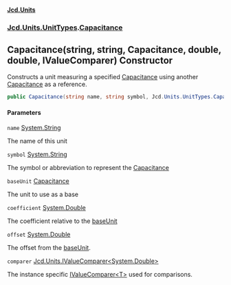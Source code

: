 #### [Jcd.Units](index 'index')

### [Jcd.Units.UnitTypes](Jcd.Units.UnitTypes 'Jcd.Units.UnitTypes').[Capacitance](Capacitance 'Jcd.Units.UnitTypes.Capacitance')

## Capacitance(string, string, Capacitance, double, double, IValueComparer<double>) Constructor

Constructs a unit measuring a specified [Capacitance](Capacitance 'Jcd.Units.UnitTypes.Capacitance') using another [Capacitance](Capacitance 'Jcd.Units.UnitTypes.Capacitance') as a reference.

```csharp
public Capacitance(string name, string symbol, Jcd.Units.UnitTypes.Capacitance? baseUnit=null, double coefficient=1.0, double offset=0.0, Jcd.Units.IValueComparer<double>? comparer=null);
```

#### Parameters

<a name='Jcd.Units.UnitTypes.Capacitance.Capacitance(string,string,Jcd.Units.UnitTypes.Capacitance,double,double,Jcd.Units.IValueComparer_double_).name'></a>

`name` [System.String](https://docs.microsoft.com/en-us/dotnet/api/System.String 'System.String')

The name of this unit

<a name='Jcd.Units.UnitTypes.Capacitance.Capacitance(string,string,Jcd.Units.UnitTypes.Capacitance,double,double,Jcd.Units.IValueComparer_double_).symbol'></a>

`symbol` [System.String](https://docs.microsoft.com/en-us/dotnet/api/System.String 'System.String')

The symbol or abbreviation to represent the [Capacitance](Capacitance 'Jcd.Units.UnitTypes.Capacitance')

<a name='Jcd.Units.UnitTypes.Capacitance.Capacitance(string,string,Jcd.Units.UnitTypes.Capacitance,double,double,Jcd.Units.IValueComparer_double_).baseUnit'></a>

`baseUnit` [Capacitance](Capacitance 'Jcd.Units.UnitTypes.Capacitance')

The unit to use as a base

<a name='Jcd.Units.UnitTypes.Capacitance.Capacitance(string,string,Jcd.Units.UnitTypes.Capacitance,double,double,Jcd.Units.IValueComparer_double_).coefficient'></a>

`coefficient` [System.Double](https://docs.microsoft.com/en-us/dotnet/api/System.Double 'System.Double')

The coefficient relative to the [baseUnit](Capacitance..ctor.BkW+EXiKfJDggxPmX6f/HA#Jcd.Units.UnitTypes.Capacitance.Capacitance(string,string,Jcd.Units.UnitTypes.Capacitance,double,double,Jcd.Units.IValueComparer_double_).baseUnit 'Jcd.Units.UnitTypes.Capacitance.Capacitance(string, string, Jcd.Units.UnitTypes.Capacitance, double, double, Jcd.Units.IValueComparer<double>).baseUnit')

<a name='Jcd.Units.UnitTypes.Capacitance.Capacitance(string,string,Jcd.Units.UnitTypes.Capacitance,double,double,Jcd.Units.IValueComparer_double_).offset'></a>

`offset` [System.Double](https://docs.microsoft.com/en-us/dotnet/api/System.Double 'System.Double')

The offset from the [baseUnit](Capacitance..ctor.BkW+EXiKfJDggxPmX6f/HA#Jcd.Units.UnitTypes.Capacitance.Capacitance(string,string,Jcd.Units.UnitTypes.Capacitance,double,double,Jcd.Units.IValueComparer_double_).baseUnit 'Jcd.Units.UnitTypes.Capacitance.Capacitance(string, string, Jcd.Units.UnitTypes.Capacitance, double, double, Jcd.Units.IValueComparer<double>).baseUnit').

<a name='Jcd.Units.UnitTypes.Capacitance.Capacitance(string,string,Jcd.Units.UnitTypes.Capacitance,double,double,Jcd.Units.IValueComparer_double_).comparer'></a>

`comparer` [Jcd.Units.IValueComparer&lt;](IValueComparer_T_ 'Jcd.Units.IValueComparer<T>')[System.Double](https://docs.microsoft.com/en-us/dotnet/api/System.Double 'System.Double')[&gt;](IValueComparer_T_ 'Jcd.Units.IValueComparer<T>')

The instance specific [IValueComparer&lt;T&gt;](IValueComparer_T_ 'Jcd.Units.IValueComparer<T>') used for comparisons.